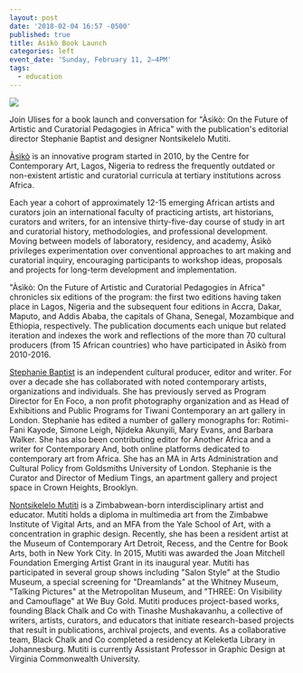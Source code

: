 ```yaml
---
layout: post
date: '2018-02-04 16:57 -0500'
published: true
title: Àsìkò Book Launch
categories: left
event_date: 'Sunday, February 11, 2–4PM'
tags:
  - education
---
```

![]({{site.baseurl}}/assets/img/27500209_10155333277445872_8427404642788443_o%20(1).jpg)

Join Ulises for a book launch and conversation for "Àsìkò: On the Future of Artistic and Curatorial Pedagogies in Africa" with the publication's editorial director Stephanie Baptist and designer Nontsikelelo Mutiti.

[Àsìkò](http://www.asikoartschool.org/) is an innovative program started in 2010, by the Centre for Contemporary Art, Lagos, Nigeria to redress the frequently outdated or non-existent artistic and curatorial curricula at tertiary institutions across Africa. 

Each year a cohort of approximately 12-15 emerging African artists and curators join an international faculty of practicing artists, art historians, curators and writers, for an intensive thirty-five-day course of study in art and curatorial history, methodologies, and professional development. Moving between models of laboratory, residency, and academy, Àsìkò privileges experimentation over conventional approaches to art making and curatorial inquiry, encouraging participants to workshop ideas, proposals and projects for long-term development and implementation. 

"Àsìkò: On the Future of Artistic and Curatorial Pedagogies in Africa" chronicles six editions of the program: the first two editions having taken place in Lagos, Nigeria and the subsequent four editions in Accra, Dakar, Maputo, and Addis Ababa, the capitals of Ghana, Senegal, Mozambique and Ethiopia, respectively. The publication documents each unique but related iteration and indexes the work and reflections of the more than 70 cultural producers (from 15 African countries) who have participated in Àsìkò from 2010-2016. 

[Stephanie Baptist](https://stephaniebaptist.carbonmade.com/) is an independent cultural producer, editor and writer. For over a decade she has collaborated with noted contemporary artists, organizations and individuals. She has previously served as Program Director for En Foco, a non profit photography organization and as Head of Exhibitions and Public Programs for Tiwani Contemporary an art gallery in London. Stephanie has edited a number of gallery monographs for: Rotimi-Fani Kayode, Simone Leigh, Njideka Akunyili, Mary Evans, and Barbara Walker. She has also been contributing editor for Another Africa and a writer for Contemporary And, both online platforms dedicated to contemporary art from Africa. She has an MA in Arts Administration and Cultural Policy from Goldsmiths University of London. Stephanie is the Curator and Director of Medium Tings, an apartment gallery and project space in Crown Heights, Brooklyn. 

[Nontsikelelo Mutiti](http://nontsikelelomutiti.com/) is a Zimbabwean-born interdisciplinary artist and educator. Mutiti holds a diploma in multimedia art from the Zimbabwe Institute of Vigital Arts, and an MFA from the Yale School of Art, with a concentration in graphic design. Recently, she has been a resident artist at the Museum of Contemporary Art Detroit, Recess, and the Centre for Book Arts, both in New York City. In 2015, Mutiti was awarded the Joan Mitchell Foundation Emerging Artist Grant in its inaugural year. Mutiti has participated in several group shows including "Salon Style" at the Studio Museum, a special screening for "Dreamlands" at the Whitney Museum, "Talking Pictures" at the Metropolitan Museum, and "THREE: On Visibility and Camouflage" at We Buy Gold. Mutiti produces project-based works, founding Black Chalk and Co with Tinashe Mushakavanhu, a collective of writers, artists, curators, and educators that initiate research-based projects that result in publications, archival projects, and events. As a collaborative team, Black Chalk and Co completed a residency at Keleketla Library in Johannesburg. Mutiti is currently Assistant Professor in Graphic Design at Virginia Commonwealth University.